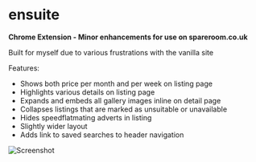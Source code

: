ensuite
=======

**Chrome Extension - Minor enhancements for use on spareroom.co.uk**

Built for myself due to various frustrations with the vanilla site

Features:
- Shows both price per month and per week on listing page
- Highlights various details on listing page
- Expands and embeds all gallery images inline on detail page
- Collapses listings that are marked as unsuitable or unavailable
- Hides speedflatmating adverts in listing
- Slightly wider layout
- Adds link to saved searches to header navigation

![Screenshot](http://i.imgur.com/Sin25pK.png)
